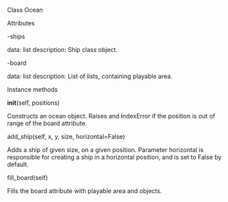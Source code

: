 Class Ocean

Attributes

-ships

  data: list
  description: Ship class object.

-board

  data: list
  description: List of lists, containing playable area.


Instance methods

__init__(self, positions)

Constructs an ocean object. Raises and IndexError if the position is
out of range of the board attribute.

add_ship(self, x, y, size, horizontal=False)

Adds a ship of given size, on a given position.
Parameter horizontal is responsible for creating a ship
in a horizontal position, and is set to False by default.

fill_board(self)

Fills the board attribute with playable area and objects.
